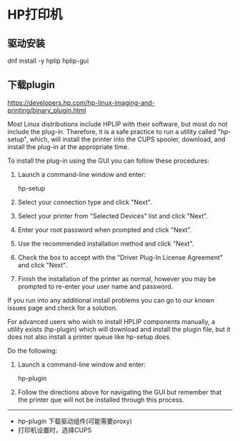 # HP打印机
## 驱动安装

dnf install -y hplip hplip-gui

## 下载plugin
https://developers.hp.com/hp-linux-imaging-and-printing/binary_plugin.html

Most Linux distributions include HPLIP with their software, but most do not include the plug-in.  Therefore, it is a safe practice to run a utility called "hp-setup", which, will install the printer into the CUPS spooler, download, and install the plug-in at the appropriate time. 

To install the plug-in using the GUI you can follow these procedures:

1.  Launch a command-line window and enter:

       hp-setup

2.  Select your connection type and click "Next".

3.  Select your printer from "Selected Devices" list and click "Next".

4.  Enter your root password when prompted and click "Next".

5.  Use the recommended installation method and click "Next".

6.  Check the box to accept with the "Driver Plug-In License Agreement" and click "Next".

7.  Finish the installation of the printer as normal, however you may be prompted to re-enter your user name and password.

If you run into any additional install problems you can go to our known issues page and check for a solution.

For advanced users who wish to install HPLIP components manually, a utility exists (hp-plugin) which will download and install the plugin file, but it does not also install a printer queue like hp-setup does.

Do the following:

1.  Launch a command-line window and enter:

       hp-plugin

2. Follow the directions above for navigating the GUI but remember that the printer que will not be installed through this process.

---
* hp-plugin 下载驱动组件(可能需要proxy)
* 打印机设置时，选择CUPS
